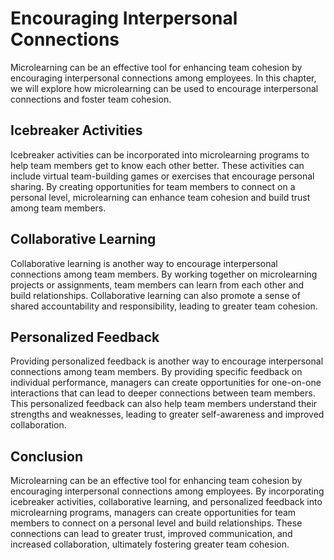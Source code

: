 # Encouraging Interpersonal Connections

Microlearning can be an effective tool for enhancing team cohesion by encouraging interpersonal connections among employees. In this chapter, we will explore how microlearning can be used to encourage interpersonal connections and foster team cohesion.

Icebreaker Activities
---------------------

Icebreaker activities can be incorporated into microlearning programs to help team members get to know each other better. These activities can include virtual team-building games or exercises that encourage personal sharing. By creating opportunities for team members to connect on a personal level, microlearning can enhance team cohesion and build trust among team members.

Collaborative Learning
----------------------

Collaborative learning is another way to encourage interpersonal connections among team members. By working together on microlearning projects or assignments, team members can learn from each other and build relationships. Collaborative learning can also promote a sense of shared accountability and responsibility, leading to greater team cohesion.

Personalized Feedback
---------------------

Providing personalized feedback is another way to encourage interpersonal connections among team members. By providing specific feedback on individual performance, managers can create opportunities for one-on-one interactions that can lead to deeper connections between team members. This personalized feedback can also help team members understand their strengths and weaknesses, leading to greater self-awareness and improved collaboration.

Conclusion
----------

Microlearning can be an effective tool for enhancing team cohesion by encouraging interpersonal connections among employees. By incorporating icebreaker activities, collaborative learning, and personalized feedback into microlearning programs, managers can create opportunities for team members to connect on a personal level and build relationships. These connections can lead to greater trust, improved communication, and increased collaboration, ultimately fostering greater team cohesion.
